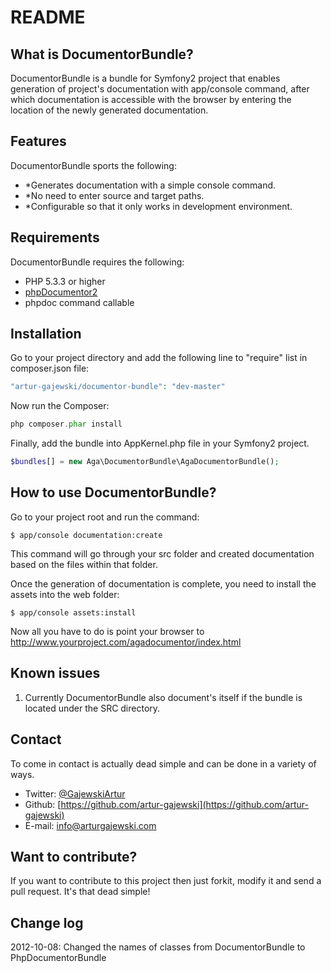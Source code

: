 README
======

What is DocumentorBundle?
----------------

DocumentorBundle is a bundle for Symfony2 project that enables generation of project's documentation with app/console command, after which documentation is
accessible with the browser by entering the location of the newly generated documentation.


Features
--------

DocumentorBundle sports the following:

* *Generates documentation with a simple console command.
* *No need to enter source and target paths.
* *Configurable so that it only works in development environment.


Requirements
------------

DocumentorBundle requires the following:

* PHP 5.3.3 or higher
* [phpDocumentor2](https://github.com/phpDocumentor/phpDocumentor2) 
* phpdoc command callable


Installation
------------

Go to your project directory and add the following line to "require" list in composer.json file:

```php
"artur-gajewski/documentor-bundle": "dev-master"
```

Now run the Composer:

```php
php composer.phar install
```

Finally, add the bundle into AppKernel.php file in your Symfony2 project.

```php
$bundles[] = new Aga\DocumentorBundle\AgaDocumentorBundle();
```


How to use DocumentorBundle?
----------------------------

Go to your project root and run the command:

    $ app/console documentation:create

This command will go through your src folder and created documentation based on the files within that folder.

Once the generation of documentation is complete, you need to install the assets into the web folder:

    $ app/console assets:install

Now all you have to do is point your browser to http://www.yourproject.com/agadocumentor/index.html


Known issues
------------

1. Currently DocumentorBundle also document's itself if the bundle is located under the SRC directory.


Contact
-------

To come in contact is actually dead simple and can be done in a variety of ways.

* Twitter: [@GajewskiArtur](http://twitter.com/GajewskiArtur)
* Github: [https://github.com/artur-gajewski](https://github.com/artur-gajewski)
* E-mail:  [info@arturgajewski.com](mailto:info@arturgajewski.com)


Want to contribute?
------------------

If you want to contribute to this project then just forkit, modify it and send a pull request. It's that dead simple!


Change log
----------

2012-10-08: Changed the names of classes from DocumentorBundle to PhpDocumentorBundle